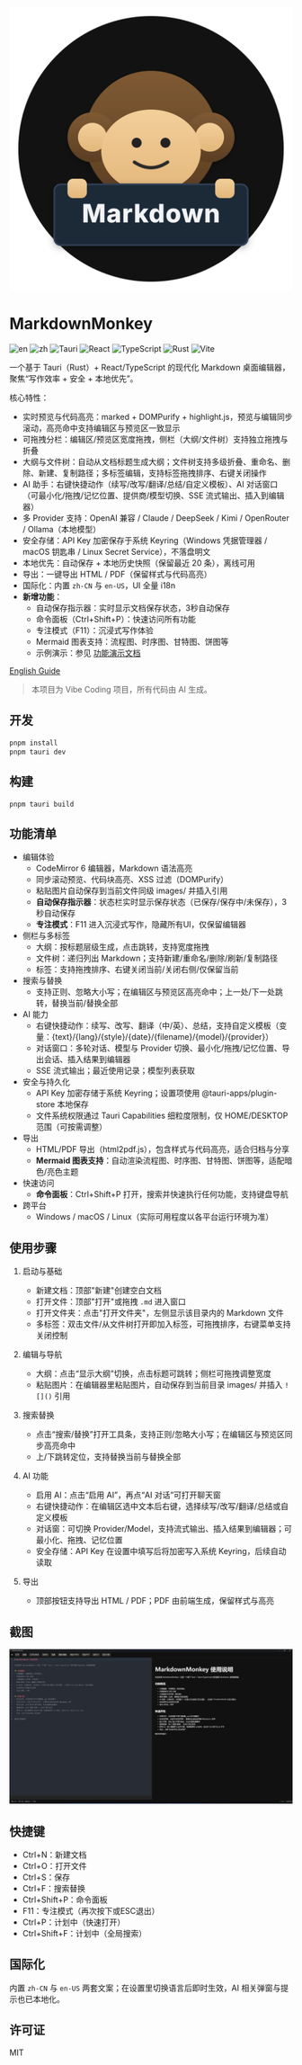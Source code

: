![editor](assets/icon.svg)
# MarkdownMonkey

![en](https://img.shields.io/badge/lang-English-blue) ![zh](https://img.shields.io/badge/lang-zh--CN-brightgreen) ![Tauri](https://img.shields.io/badge/Tauri-2.x-24C8DB?logo=tauri&logoColor=white) ![React](https://img.shields.io/badge/React-19-61DAFB?logo=react&logoColor=white) ![TypeScript](https://img.shields.io/badge/TypeScript-5-blue?logo=typescript&logoColor=white) ![Rust](https://img.shields.io/badge/Rust-stable-000?logo=rust&logoColor=white) ![Vite](https://img.shields.io/badge/Vite-7-646CFF?logo=vite&logoColor=white)

一个基于 Tauri（Rust）+ React/TypeScript 的现代化 Markdown 桌面编辑器，聚焦“写作效率 + 安全 + 本地优先”。

核心特性：
- 实时预览与代码高亮：marked + DOMPurify + highlight.js，预览与编辑同步滚动，高亮命中支持编辑区与预览区一致显示
- 可拖拽分栏：编辑区/预览区宽度拖拽，侧栏（大纲/文件树）支持独立拖拽与折叠
- 大纲与文件树：自动从文档标题生成大纲；文件树支持多级折叠、重命名、删除、新建、复制路径；多标签编辑，支持标签拖拽排序、右键关闭操作
- AI 助手：右键快捷动作（续写/改写/翻译/总结/自定义模板）、AI 对话窗口（可最小化/拖拽/记忆位置、提供商/模型切换、SSE 流式输出、插入到编辑器）
- 多 Provider 支持：OpenAI 兼容 / Claude / DeepSeek / Kimi / OpenRouter / Ollama（本地模型）
- 安全存储：API Key 加密保存于系统 Keyring（Windows 凭据管理器 / macOS 钥匙串 / Linux Secret Service），不落盘明文
- 本地优先：自动保存 + 本地历史快照（保留最近 20 条），离线可用
- 导出：一键导出 HTML / PDF（保留样式与代码高亮）
- 国际化：内置 `zh-CN` 与 `en-US`，UI 全量 i18n
- **新增功能**：
  - 自动保存指示器：实时显示文档保存状态，3秒自动保存
  - 命令面板（Ctrl+Shift+P）：快速访问所有功能
  - 专注模式（F11）：沉浸式写作体验
  - Mermaid 图表支持：流程图、时序图、甘特图、饼图等
  - 示例演示：参见 [功能演示文档](demo-features.md)

[English Guide](README.md)

> 本项目为 Vibe Coding 项目，所有代码由 AI 生成。

 

## 开发

```
pnpm install
pnpm tauri dev
```

## 构建

```
pnpm tauri build
```

## 功能清单

- 编辑体验
  - CodeMirror 6 编辑器，Markdown 语法高亮
  - 同步滚动预览、代码块高亮、XSS 过滤（DOMPurify）
  - 粘贴图片自动保存到当前文件同级 images/ 并插入引用
  - **自动保存指示器**：状态栏实时显示保存状态（已保存/保存中/未保存），3秒自动保存
  - **专注模式**：F11 进入沉浸式写作，隐藏所有UI，仅保留编辑器
- 侧栏与多标签
  - 大纲：按标题层级生成，点击跳转，支持宽度拖拽
  - 文件树：递归列出 Markdown；支持新建/重命名/删除/刷新/复制路径
  - 标签：支持拖拽排序、右键关闭当前/关闭右侧/仅保留当前
- 搜索与替换
  - 支持正则、忽略大小写；在编辑区与预览区高亮命中；上一处/下一处跳转，替换当前/替换全部
- AI 能力
  - 右键快捷动作：续写、改写、翻译（中/英）、总结，支持自定义模板（变量：{text}/{lang}/{style}/{date}/{filename}/{model}/{provider}）
  - 对话窗口：多轮对话、模型与 Provider 切换、最小化/拖拽/记忆位置、导出会话、插入结果到编辑器
  - SSE 流式输出；最近使用记录；模型列表获取
- 安全与持久化
  - API Key 加密存储于系统 Keyring；设置项使用 @tauri-apps/plugin-store 本地保存
  - 文件系统权限通过 Tauri Capabilities 细粒度限制，仅 HOME/DESKTOP 范围（可按需调整）
- 导出
  - HTML/PDF 导出（html2pdf.js），包含样式与代码高亮，适合归档与分享
  - **Mermaid 图表支持**：自动渲染流程图、时序图、甘特图、饼图等，适配暗色/亮色主题
- 快速访问
  - **命令面板**：Ctrl+Shift+P 打开，搜索并快速执行任何功能，支持键盘导航
- 跨平台
  - Windows / macOS / Linux（实际可用程度以各平台运行环境为准）

## 使用步骤

1) 启动与基础
   - 新建文档：顶部"新建"创建空白文档
   - 打开文件：顶部"打开"或拖拽 `.md` 进入窗口
   - 打开文件夹：点击"打开文件夹"，左侧显示该目录内的 Markdown 文件
   - 多标签：双击文件/从文件树打开即加入标签，可拖拽排序，右键菜单支持关闭控制

2) 编辑与导航
   - 大纲：点击“显示大纲”切换，点击标题可跳转；侧栏可拖拽调整宽度
   - 粘贴图片：在编辑器里粘贴图片，自动保存到当前目录 images/ 并插入 `![]()` 引用

3) 搜索替换
   - 点击“搜索/替换”打开工具条，支持正则/忽略大小写；在编辑区与预览区同步高亮命中
   - 上/下跳转定位，支持替换当前与替换全部

4) AI 功能
   - 启用 AI：点击“启用 AI”，再点“AI 对话”可打开聊天窗
   - 右键快捷动作：在编辑区选中文本后右键，选择续写/改写/翻译/总结或自定义模板
   - 对话窗：可切换 Provider/Model，支持流式输出、插入结果到编辑器；可最小化、拖拽、记忆位置
   - 安全存储：API Key 在设置中填写后将加密写入系统 Keyring，后续自动读取

5) 导出
   - 顶部按钮支持导出 HTML / PDF；PDF 由前端生成，保留样式与高亮

## 截图

<!-- 将实际截图放入 assets/ 目录并提交。以下为占位路径。 -->
![ai-chat](assets/screenshotZH.png)

## 快捷键
- Ctrl+N：新建文档
- Ctrl+O：打开文件
- Ctrl+S：保存
- Ctrl+F：搜索替换
- Ctrl+Shift+P：命令面板
- F11：专注模式（再次按下或ESC退出）
- Ctrl+P：计划中（快速打开）
- Ctrl+Shift+F：计划中（全局搜索）

## 国际化
内置 `zh-CN` 与 `en-US` 两套文案；在设置里切换语言后即时生效，AI 相关弹窗与提示也已本地化。

## 许可证
MIT
